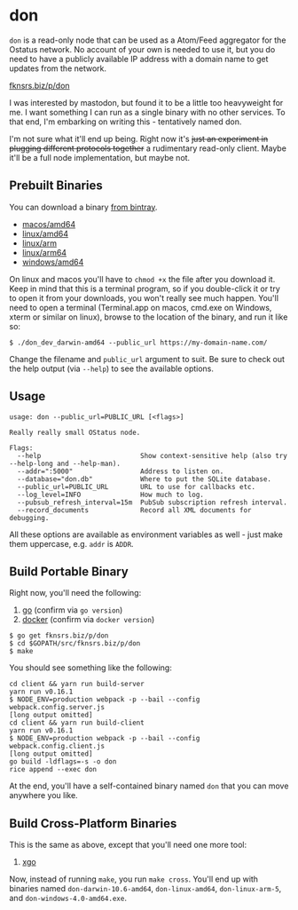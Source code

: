 # don

`don` is a read-only node that can be used as a Atom/Feed aggregator for the Ostatus network.
No account of your own is needed to use it, but you do need to have a publicly available
IP address with a domain name to get updates from the network.

[fknsrs.biz/p/don](https://www.fknsrs.biz/p/don)

I was interested by mastodon, but found it to be a little too heavyweight for
me. I want something I can run as a single binary with no other services. To
that end, I'm embarking on writing this - tentatively named don.

I'm not sure what it'll end up being. Right now it's ~~just an experiment in
plugging different protocols together~~ a rudimentary read-only client. Maybe
it'll be a full node implementation, but maybe not.

## Prebuilt Binaries

You can download a binary [from bintray](https://bintray.com/deoxxa/don/portable/dev).

* [macos/amd64](https://bintray.com/deoxxa/don/download_file?file_path=don_dev_darwin-amd64)
* [linux/amd64](https://bintray.com/deoxxa/don/download_file?file_path=don_dev_linux-amd64)
* [linux/arm](https://bintray.com/deoxxa/don/download_file?file_path=don_dev_linux-arm)
* [linux/arm64](https://bintray.com/deoxxa/don/download_file?file_path=don_dev_linux-arm64)
* [windows/amd64](https://bintray.com/deoxxa/don/download_file?file_path=don_dev_windows-amd64.exe)

On linux and macos you'll have to `chmod +x` the file after you download it.
Keep in mind that this is a terminal program, so if you double-click it or try
to open it from your downloads, you won't really see much happen. You'll need
to open a terminal (Terminal.app on macos, cmd.exe on Windows, xterm or
similar on linux), browse to the location of the binary, and run it like so:

```
$ ./don_dev_darwin-amd64 --public_url https://my-domain-name.com/
```

Change the filename and `public_url` argument to suit. Be sure to check out
the help output (via `--help`) to see the available options.

## Usage

```
usage: don --public_url=PUBLIC_URL [<flags>]

Really really small OStatus node.

Flags:
  --help                         Show context-sensitive help (also try --help-long and --help-man).
  --addr=":5000"                 Address to listen on.
  --database="don.db"            Where to put the SQLite database.
  --public_url=PUBLIC_URL        URL to use for callbacks etc.
  --log_level=INFO               How much to log.
  --pubsub_refresh_interval=15m  PubSub subscription refresh interval.
  --record_documents             Record all XML documents for debugging.
```

All these options are available as environment variables as well - just make
them uppercase, e.g. `addr` is `ADDR`.

## Build Portable Binary

Right now, you'll need the following:

1. [go](https://golang.org/) (confirm via `go version`)
2. [docker](https://www.docker.com/) (confirm via `docker version`)

```
$ go get fknsrs.biz/p/don
$ cd $GOPATH/src/fknsrs.biz/p/don
$ make
```

You should see something like the following:

```
cd client && yarn run build-server
yarn run v0.16.1
$ NODE_ENV=production webpack -p --bail --config webpack.config.server.js
[long output omitted]
cd client && yarn run build-client
yarn run v0.16.1
$ NODE_ENV=production webpack -p --bail --config webpack.config.client.js
[long output omitted]
go build -ldflags=-s -o don
rice append --exec don
```

At the end, you'll have a self-contained binary named `don` that you can move
anywhere you like.

## Build Cross-Platform Binaries

This is the same as above, except that you'll need one more tool:

1. [xgo](https://github.com/karalabe/xgo)

Now, instead of running `make`, you run `make cross`. You'll end up with
binaries named `don-darwin-10.6-amd64`, `don-linux-amd64`, `don-linux-arm-5`,
and `don-windows-4.0-amd64.exe`.
